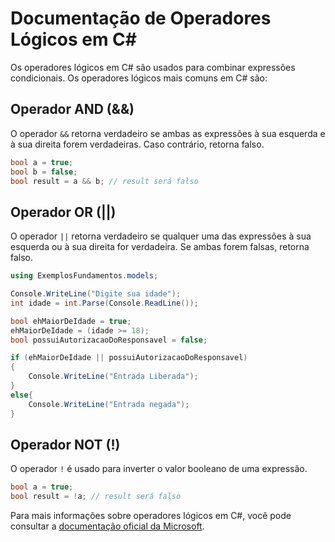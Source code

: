 # Documentação de Operadores Lógicos em C#

Os operadores lógicos em C# são usados para combinar expressões condicionais. Os operadores lógicos mais comuns em C# são:

## Operador AND (&&)

O operador `&&` retorna verdadeiro se ambas as expressões à sua esquerda e à sua direita forem verdadeiras. Caso contrário, retorna falso.

```csharp
bool a = true;
bool b = false;
bool result = a && b; // result será falso
```

## Operador OR (||)

O operador `||` retorna verdadeiro se qualquer uma das expressões à sua esquerda ou à sua direita for verdadeira. Se ambas forem falsas, retorna falso.

```csharp
using ExemplosFundamentos.models;

Console.WriteLine("Digite sua idade");
int idade = int.Parse(Console.ReadLine());

bool ehMaiorDeIdade = true;
ehMaiorDeIdade = (idade >= 18);
bool possuiAutorizacaoDoResponsavel = false;

if (ehMaiorDeIdade || possuiAutorizacaoDoResponsavel)
{
    Console.WriteLine("Entrada Liberada");
}
else{
    Console.WriteLine("Entrada negada");
}
```

## Operador NOT (!)

O operador `!` é usado para inverter o valor booleano de uma expressão.

```csharp
bool a = true;
bool result = !a; // result será falso
```

Para mais informações sobre operadores lógicos em C#, você pode consultar a [documentação oficial da Microsoft](https://docs.microsoft.com/pt-br/dotnet/csharp/language-reference/operators/boolean-logical-operators).